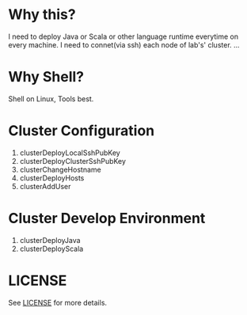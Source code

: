 # Why this?
I need to deploy Java or Scala or other language runtime everytime on every machine.
I need to connet(via ssh) each node of lab's' cluster.
...


# Why Shell?
Shell on Linux, Tools best.


# Cluster Configuration

1. clusterDeployLocalSshPubKey
2. clusterDeployClusterSshPubKey
3. clusterChangeHostname
4. clusterDeployHosts
5. clusterAddUser


# Cluster Develop Environment

1. clusterDeployJava
2. clusterDeployScala


# LICENSE
See [LICENSE](LICENSE) for more details.
